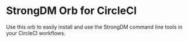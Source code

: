 # StrongDM Orb for CircleCI

Use this orb to easily install and use the StrongDM command line tools in your CircleCI workflows.
